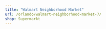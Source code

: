 ```yaml
---
title: "Walmart Neighborhood Market"
url: /orlando/walmart-neighborhood-market-7/
shop: Supermarkt
---
```

